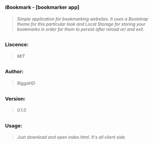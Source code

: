 ### iBookmark - [bookmarker app]

> ###### Simple application for bookmarking websites. It uses a Bootstrap theme for this particular look and Local Storage for storing your bookmarks in order for them to persist after reload or/ and exit. 

### Liscence: 
> ###### MIT

### Author:
> ###### BiggaHD

### Version:
> ###### 0.1.0

### Usage:
> ###### Just download and open index.html. It's all client side.
